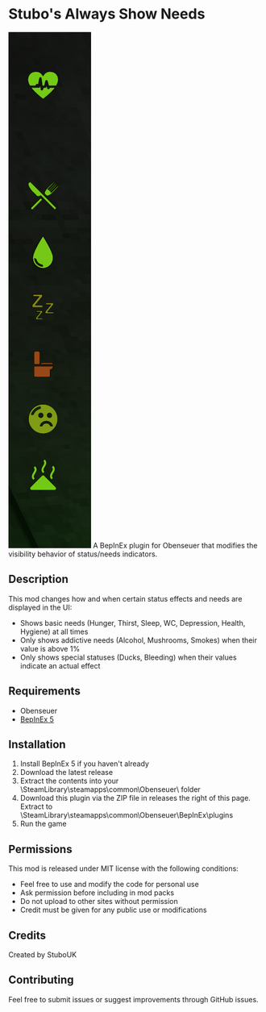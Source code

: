 # Stubo's Always Show Needs
![A screenshow showing the needs](needs.PNG)
A BepInEx plugin for Obenseuer that modifies the visibility behavior of status/needs indicators.

## Description

This mod changes how and when certain status effects and needs are displayed in the UI:

- Shows basic needs (Hunger, Thirst, Sleep, WC, Depression, Health, Hygiene) at all times
- Only shows addictive needs (Alcohol, Mushrooms, Smokes) when their value is above 1%
- Only shows special statuses (Ducks, Bleeding) when their values indicate an actual effect

## Requirements

- Obenseuer
- [BepInEx 5](https://github.com/BepInEx/BepInEx)

## Installation

1. Install BepInEx 5 if you haven't already
2. Download the latest release
3. Extract the contents into your \SteamLibrary\steamapps\common\Obenseuer\ folder
4. Download this plugin via the ZIP file in releases the right of this page. Extract to \SteamLibrary\steamapps\common\Obenseuer\BepInEx\plugins
5. Run the game

## Permissions

This mod is released under MIT license with the following conditions:
- Feel free to use and modify the code for personal use
- Ask permission before including in mod packs
- Do not upload to other sites without permission
- Credit must be given for any public use or modifications

## Credits

Created by StuboUK

## Contributing

Feel free to submit issues or suggest improvements through GitHub issues.

